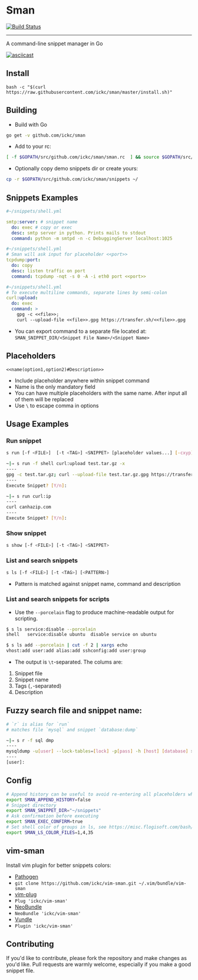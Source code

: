 # Sman
[![Build Status](https://travis-ci.org/ickc/sman.svg?branch=master)](https://travis-ci.org/ickc/sman)

***
A command-line snippet manager in Go

[![asciicast](https://asciinema.org/a/2e04fxybyyo5ubjk42mk4yuop.png)](https://asciinema.org/a/2e04fxybyyo5ubjk42mk4yuop)

## Install

```shell
bash -c "$(curl https://raw.githubusercontent.com/ickc/sman/master/install.sh)"
```

## Building

* Build with Go
```bash
go get -v github.com/ickc/sman
```

* Add to your rc:
```bash
[ -f $GOPATH/src/github.com/ickc/sman/sman.rc  ] && source $GOPATH/src/github.com/ickc/sman/sman.rc
```

* Optionally copy demo snippets dir or create yours:
```bash
cp -r $GOPATH/src/github.com/ickc/sman/snippets ~/
```

## Snippets Examples

```yaml
#~/snippets/shell.yml

smtp:server: # snippet name
  do: exec # copy or exec
  desc: smtp server in python. Prints mails to stdout
  command: python -m smtpd -n -c DebuggingServer localhost:1025

```

```yaml
#~/snippets/shell.yml
# Sman will ask input for placeholder <<port>>
tcpdump:port:
  do: copy
  desc: listen traffic on port
  command: tcpdump -nqt -s 0 -A -i eth0 port <<port>>
```

```yaml
#~/snippets/shell.yml
# To execute multiline commands, separate lines by semi-colon
curl:upload:
  do: exec
  command: >
    gpg -c <<file>>;
    curl --upload-file <<file>>.gpg https://transfer.sh/<<file>>.gpg
```

* You can export command to a separate file located at: `SMAN_SNIPPET_DIR/<Snippet File Name>/<Snippet Name>`



## Placeholders

```
<<name(option1,option2)#Description>>
```
* Include placeholder anywhere within snippet command
* Name is the only mandatory field
* You can have multiple placeholders with the same name. After input all of them will be replaced
* Use `\` to escape comma in options

## Usage Examples

### Run snippet

```bash
s run [-f <FILE>]  [-t <TAG>] <SNIPPET> [placeholder values...] [-cxyp]
```
```bash
~|⇒ s run -f shell curl:upload test.tar.gz -x
----
gpg -c test.tar.gz; curl --upload-file test.tar.gz.gpg https://transfer.sh/test.tar.gz.gpg
----
Execute Snippet? [Y/n]:
```

```bash
~|⇒ s run curl:ip
----
curl canhazip.com
----
Execute Snippet? [Y/n]:
```

### Show snippet

```bash
s show [-f <FILE>] [-t <TAG>] <SNIPPET>
```

### List and search snippets
```bash
s ls [-f <FILE>] [-t <TAG>] [<PATTERN>]
```

* Pattern is matched against snippet name, command and description

### List and search snippets for scripts

* Use the `--porcelain` flag to produce machine-readable output for scripting.

```bash
$ s ls service:disable --porcelain
shell	service:disable	ubuntu	disable service on ubuntu

$ s ls add --porcelain | cut -f 2 | xargs echo
vhost:add user:add alias:add sshconfig:add user:group
```

* The output is `\t`-separated. The colums are:
 1. Snippet file
 2. Snippet name
 3. Tags (`,`-separated)
 4. Description

## Fuzzy search file and snippet name:
```bash
# `r` is alias for `run`
# matches file `mysql` and snippet `database:dump`

~|⇒ s r -f sql dmp
----
mysqldump -u[user] --lock-tables=[lock] -p[pass] -h [host] [database] > [database].sql
----
[user]:
```

## Config
```bash
# Append history can be useful to avoid re-entering all placeholders when you need to change single parameter.
export SMAN_APPEND_HISTORY=false
# Snippet directory
export SMAN_SNIPPET_DIR="~/snippets"
# Ask confirmation before executing
export SMAN_EXEC_CONFIRM=true
# Set shell color of groups in ls, see https://misc.flogisoft.com/bash/tip_colors_and_formatting
export SMAN_LS_COLOR_FILES=1,4,35
```

## vim-sman

Install vim plugin for better snippets colors:

*  [Pathogen](https://github.com/tpope/vim-pathogen)
  * `git clone https://github.com/ickc/vim-sman.git ~/.vim/bundle/vim-sman`
*  [vim-plug](https://github.com/junegunn/vim-plug)
  * `Plug 'ickc/vim-sman'`
*  [NeoBundle](https://github.com/Shougo/neobundle.vim)
  * `NeoBundle 'ickc/vim-sman'`
*  [Vundle](https://github.com/VundleVim/Vundle.vim)
  * `Plugin 'ickc/vim-sman'`

## Contributing

If you'd like to contribute, please fork the repository and make changes as
you'd like. Pull requests are warmly welcome, especially if you make a good snippet file.

